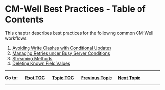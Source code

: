 # CM-Well Best Practices - Table of Contents

This chapter describes best practices for the following common CM-Well workflows:

1. [Avoiding Write Clashes with Conditional Updates](DevGuide.BestPractices.ConditionalUpdates.md)
1. [Managing Retries under Busy Server Conditions](DevGuide.BestPractices.ManagingRetries.md)
1. [Streaming Methods](DevGuide.BestPractices.StreamingMethods.md)
2. [Deleting Known Field Values](DevGuide.BestPractices.DeletingKnownFieldValues.md)


----

**Go to:** &nbsp;&nbsp;&nbsp;&nbsp; [**Root TOC**](CM-Well.RootTOC.md) &nbsp;&nbsp;&nbsp;&nbsp; [**Topic TOC**](DevGuide.TOC.md) &nbsp;&nbsp;&nbsp;&nbsp; [**Previous Topic**](DevGuide.DosAndDonts.md)&nbsp;&nbsp;&nbsp;&nbsp; [**Next Topic**](DevGuide.BestPractices.ConditionalUpdates.md)  

----
